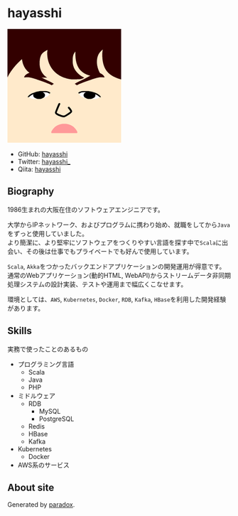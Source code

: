 # hayasshi

![icon](icon.png)

- GitHub: [hayasshi](https://github.com/hayasshi)
- Twitter: [hayasshi_](https://twitter.com/hayasshi_)
- Qiita: [hayasshi](https://qiita.com/hayasshi)

## Biography

1986生まれの大阪在住のソフトウェアエンジニアです。

大学からIPネットワーク、およびプログラムに携わり始め、就職をしてから`Java`をずっと使用していました。<br/>
より簡潔に、より堅牢にソフトウェアをつくりやすい言語を探す中で`Scala`に出会い、その後は仕事でもプライベートでも好んで使用しています。

`Scala`, `Akka`をつかったバックエンドアプリケーションの開発運用が得意です。<br />
通常のWebアプリケーション(動的HTML, WebAPI)からストリームデータ非同期処理システムの設計実装、テストや運用まで幅広くこなせます。

環境としては、`AWS`, `Kubernetes`, `Docker`, `RDB`, `Kafka`, `HBase`を利用した開発経験があります。

## Skills

実務で使ったことのあるもの

- プログラミング言語
    - Scala
    - Java
    - PHP
- ミドルウェア
    - RDB
        - MySQL
        - PostgreSQL
    - Redis
    - HBase
    - Kafka
- Kubernetes
    - Docker
- AWS系のサービス

## About site

Generated by [paradox](https://github.com/lightbend/paradox).
